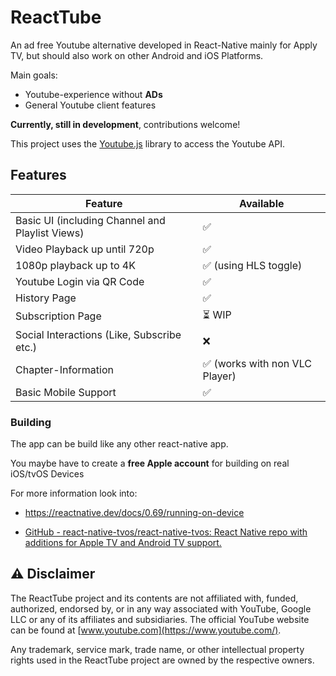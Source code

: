# ReactTube

An ad free Youtube alternative developed in React-Native mainly for Apply TV, but should also work on other Android and iOS Platforms.

Main goals:

- Youtube-experience without **ADs**
- General Youtube client features

**Currently, still in development**, contributions welcome!

This project uses the [Youtube.js](https://github.com/LuanRT/YouTube.js) library to access the Youtube API.

## Features

| Feature                                         | Available                     |
|-------------------------------------------------|-------------------------------|
| Basic UI (including Channel and Playlist Views) | ✅                             |
| Video Playback up until 720p                    | ✅                             |
| 1080p playback up to 4K                         | ✅ (using HLS toggle)          |
| Youtube Login via QR Code                       | ✅                             |
| History Page                                    | ✅                             |
| Subscription Page                               | ⏳ WIP                         |
| Social Interactions (Like, Subscribe etc.)      | ❌                             |
| Chapter-Information                             | ✅ (works with non VLC Player) |
| Basic Mobile Support                            | ✅                             |

### Building

The app can be build like any other react-native app.

You maybe have to create a **free Apple account** for building on real iOS/tvOS Devices

For more information look into:

- https://reactnative.dev/docs/0.69/running-on-device

- [GitHub - react-native-tvos/react-native-tvos: React Native repo with additions for Apple TV and Android TV support.](https://github.com/react-native-tvos/react-native-tvos)

## ⚠️ Disclaimer

The ReactTube project and its contents are not affiliated with, funded, authorized, endorsed by, or in any way associated with YouTube, Google LLC or any of its affiliates and subsidiaries. The official YouTube website can be found at [www.youtube.com](https://www.youtube.com/).

Any trademark, service mark, trade name, or other intellectual property rights used in the ReactTube project are owned by the respective owners.
